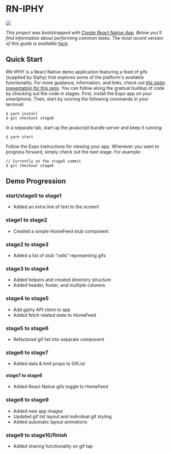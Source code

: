 # RN-IPHY

![](./app-demo.gif)

_This project was bootstrapped with [Create React Native App](https://github.com/react-community/create-react-native-app). Below you'll find information about performing common tasks. The most recent version of this guide is available [here](https://github.com/react-community/create-react-native-app/blob/master/react-native-scripts/template/README.md)._

## Quick Start

RN-IPHY is a React Native demo application featuring a feed of gifs (supplied by Giphy) that explores some of the platform's available functionality. For more guidance, information, and links, check out [the sister presentation for this repo](https://docs.google.com/presentation/d/1VfOOCfF9K4qcX-X_JT_YsUNoI-FHeB9B75dnZgt6WOU/edit?usp=sharing). You can follow along the gradual buildup of code by checking out the code in stages. First, install the Expo app on your smartphone. Then, start by running the following commands in your terminal:

```
$ yarn install
$ git checkout stage0
```

In a separate tab, start up the javascript bundle server and keep it running:

```
$ yarn start
```

Follow the Expo instructions for viewing your app. Whenever you want to progress forward, simply check out the next stage. For example: 

```
// Currently on the stage5 commit
$ git checkout stage6
```

## Demo Progression

### start/stage0 to stage1
* Added an extra line of text to the screen!

### stage1 to stage2
* Created a simple HomeFeed stub component

### stage2 to stage3
* Added a list of stub “cells” representing gifs

### stage3 to stage4
* Added helpers and created directory structure
* Added header, footer, and multiple columns

### stage4 to stage5
* Add giphy API client to app
* Added fetch related state to HomeFeed

### stage5 to stage6
* Refactored gif list into separate component

### stage6 to stage7
* Added data & limit props to GifList

#### stage7 to stage8
* Added React Native gifs toggle to HomeFeed

### stage8 to stage9
* Added new app images
* Updated gif list layout and individual gif styling
* Added automatic layout animations

### stage9 to stage10/finish
* Added sharing functionality on gif tap
